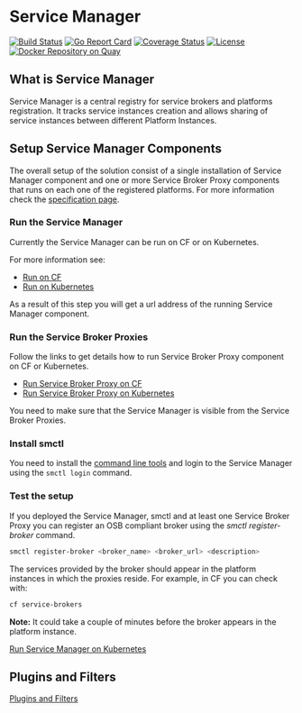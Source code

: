 # Service Manager

[![Build Status](https://travis-ci.org/Peripli/service-manager.svg?branch=master)](https://travis-ci.org/Peripli/service-manager)
[![Go Report Card](https://goreportcard.com/badge/github.com/Peripli/service-manager)](https://goreportcard.com/report/github.com/Peripli/service-manager)
[![Coverage Status](https://coveralls.io/repos/github/Peripli/service-manager/badge.svg)](https://coveralls.io/github/Peripli/service-manager)
[![License](https://img.shields.io/badge/License-Apache%202.0-blue.svg)](https://github.com/Peripli/service-manager/blob/master/LICENSE)
[![Docker Repository on Quay](https://quay.io/repository/service-manager/core/status "Docker Repository on Quay")](https://quay.io/repository/service-manager/core)

## What is Service Manager

Service Manager is a central registry for service brokers and platforms registration. It tracks service instances creation and allows sharing of service instances between different Platform Instances.

## Setup Service Manager Components

The overall setup of the solution consist of a single installation of Service Manager component and one or more Service Broker Proxy components that runs on each one of the registered platforms.
For more information check the [specification page](https://github.com/Peripli/specification#how-it-works).

### Run the Service Manager

Currently the Service Manager can be run on CF or on Kubernetes.

For more information see:

* [Run on CF](deployment/cf/README.md)
* [Run on Kubernetes](deployment/k8s/README.md)

As a result of this step you will get a url address of the running Service Manager component.

### Run the Service Broker Proxies

Follow the links to get details how to run Service Broker Proxy component on CF or Kubernetes.

* [Run Service Broker Proxy on CF](https://github.com/Peripli/service-broker-proxy-cf)
* [Run Service Broker Proxy on Kubernetes](https://github.com/Peripli/service-broker-proxy-k8s)

You need to make sure that the Service Manager is visible from the Service Broker Proxies.

### Install smctl

You need to install the [command line tools](https://github.com/Peripli/service-manager-cli) and login to the Service Manager using the `smctl login` command.

### Test the setup

If you deployed the Service Manager, smctl and at least one Service Broker Proxy you can register an OSB compliant broker using the *smctl register-broker* command.

```sh
smctl register-broker <broker_name> <broker_url> <description>
```

The services provided by the broker should appear in the platform instances in which the proxies reside.
For example, in CF you can check with:

```sh
cf service-brokers
```

**Note:** It could take a couple of minutes before the broker appears in the platform instance.


[Run Service Manager on Kubernetes](deployment/k8s/README.md)

## Plugins and Filters

[Plugins and Filters](docs/plugins.md)
